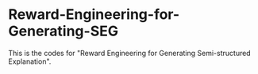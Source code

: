 # Reward-Engineering-for-Generating-SEG
This is the codes for "Reward Engineering for Generating Semi-structured Explanation".
